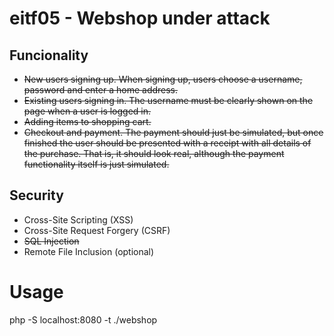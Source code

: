 # eitf05 - Webshop under attack

## Funcionality
* ~~New users signing up. When signing up, users choose a username, password and enter a home
address.~~
* ~~Existing users signing in. The username must be clearly shown on the page when a user is logged
in.~~
* ~~Adding items to shopping cart.~~
* ~~Checkout and payment. The payment should just be simulated, but once finished the user should
be presented with a receipt with all details of the purchase. That is, it should look real, although
the payment functionality itself is just simulated.~~

## Security
* Cross-Site Scripting (XSS)
* Cross-Site Request Forgery (CSRF)
* ~~SQL Injection~~
* Remote File Inclusion (optional)

# Usage
php -S localhost:8080 -t ./webshop
